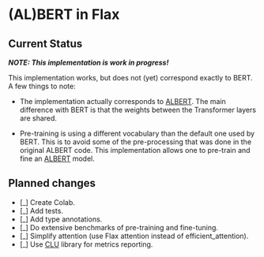 # (AL)BERT in Flax

## Current Status

***NOTE: This implementation is work in progress!***

This implementation works, but does not (yet) correspond exactly to BERT. A few
things to note:

*  The implementation actually corresponds to [ALBERT](https://ai.googleblog.com/2019/12/albert-lite-bert-for-self-supervised.html). The main difference with
   BERT is that the weights between the Transformer layers are shared.

*  Pre-training is using a different vocabulary than the default one used by
   BERT. This is to avoid some of the pre-processing that was done in the
   original ALBERT code.
This implementation allows one to pre-train and fine an [ALBERT](https://ai.googleblog.com/2019/12/albert-lite-bert-for-self-supervised.html)
model.

## Planned changes

- [_] Create Colab.
- [_] Add tests.
- [_] Add type annotations.
- [_] Do extensive benchmarks of pre-training and fine-tuning.
- [_] Simplify attention (use Flax attention instead of efficient_attention).
- [_] Use [CLU](https://pypi.org/project/clu/) library for metrics reporting.
